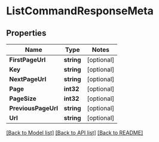 # ListCommandResponseMeta

## Properties
Name | Type | Notes
------------ | ------------- | -------------
**FirstPageUrl** | **string** | [optional] 
**Key** | **string** | [optional] 
**NextPageUrl** | **string** | [optional] 
**Page** | **int32** | [optional] 
**PageSize** | **int32** | [optional] 
**PreviousPageUrl** | **string** | [optional] 
**Url** | **string** | [optional] 

[[Back to Model list]](../README.md#documentation-for-models) [[Back to API list]](../README.md#documentation-for-api-endpoints) [[Back to README]](../README.md)


